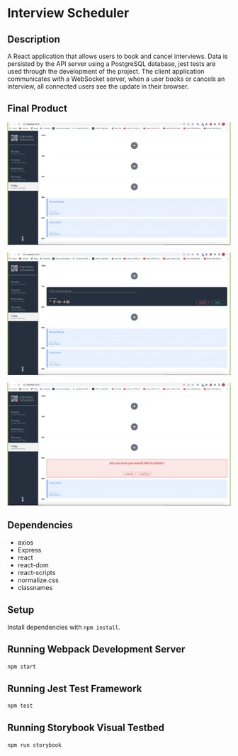 # Interview Scheduler

## Description

A React application that allows users to book and cancel interviews. Data is persisted by the API server using a PostgreSQL database, jest tests are used through the development of the project. The client application communicates with a WebSocket server, when a user books or cancels an interview, all connected users see the update in their browser.

## Final Product

!["main-page"](./public/1.png)

!["appointment-page"](./public/2.png)

!["option-page"](./public/3.png)

## Dependencies

- axios
- Express
- react
- react-dom
- react-scripts
- normalize.css
- classnames

## Setup

Install dependencies with `npm install`.

## Running Webpack Development Server

```sh
npm start
```

## Running Jest Test Framework

```sh
npm test
```

## Running Storybook Visual Testbed

```sh
npm run storybook
```
